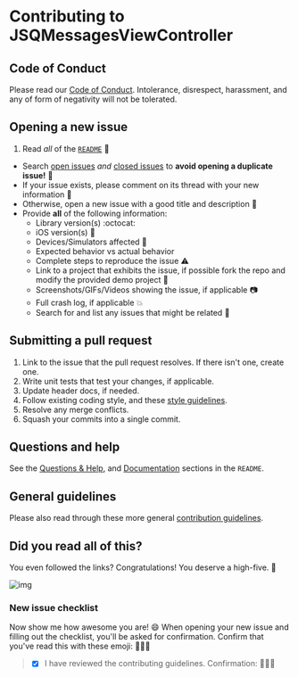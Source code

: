 # Contributing to JSQMessagesViewController

## Code of Conduct

Please read our [Code of Conduct](https://github.com/jessesquires/JSQMessagesViewController/blob/develop/.github/CONDUCT.md). Intolerance, disrespect, harassment, and any of form of negativity will not be tolerated.

## Opening a new issue

1. Read *all* of the [`README`](https://github.com/jessesquires/JSQMessagesViewController/blob/develop/README.md) :speak_no_evil:
* Search [open issues](https://github.com/jessesquires/JSQMessagesViewController/issues) *and* [closed issues](https://github.com/jessesquires/JSQMessagesViewController/issues?q=is%3Aissue+is%3Aclosed) to **avoid opening a duplicate issue!** :see_no_evil:
* If your issue exists, please comment on its thread with your new information :hear_no_evil:
* Otherwise, open a new issue with a good title and description :memo:
* Provide **all** of the following information:
  - Library version(s) :octocat:
  - iOS version(s) :iphone:
  - Devices/Simulators affected :iphone:
  - Expected behavior vs actual behavior
  - Complete steps to reproduce the issue :warning:
  - Link to a project that exhibits the issue, if possible fork the repo and modify the provided demo project :construction:
  - Screenshots/GIFs/Videos showing the issue, if applicable :camera:
  - Full crash log, if applicable :boom:
  - Search for and list any issues that might be related :mag_right:

## Submitting a pull request

1. Link to the issue that the pull request resolves. If there isn't one, create one.
2. Write unit tests that test your changes, if applicable.
3. Update header docs, if needed.
4. Follow existing coding style, and these [style guidelines](https://github.com/jessesquires/HowToContribute#style-guidelines).
5. Resolve any merge conflicts.
6. Squash your commits into a single commit.

## Questions and help

See the [Questions & Help](https://github.com/jessesquires/JSQMessagesViewController/blob/develop/README.md#questions--help), and [Documentation](https://github.com/jessesquires/JSQMessagesViewController/blob/develop/README.md#documentation) sections in the `README`.

## General guidelines

Please also read through these more general [contribution guidelines](https://github.com/jessesquires/HowToContribute).

## Did you read all of this?

You even followed the links? Congratulations! You deserve a high-five. :tada:

![img](http://media.giphy.com/media/LdnaND03GRE9q/giphy.gif)

### New issue checklist

Now show me how awesome you are! :smile: When opening your new issue and filling out the checklist, you'll be asked for confirmation. Confirm that you've read this with these emoji: :muscle::sunglasses::facepunch:

> - [x] I have reviewed the contributing guidelines. Confirmation: :muscle::sunglasses::facepunch:
